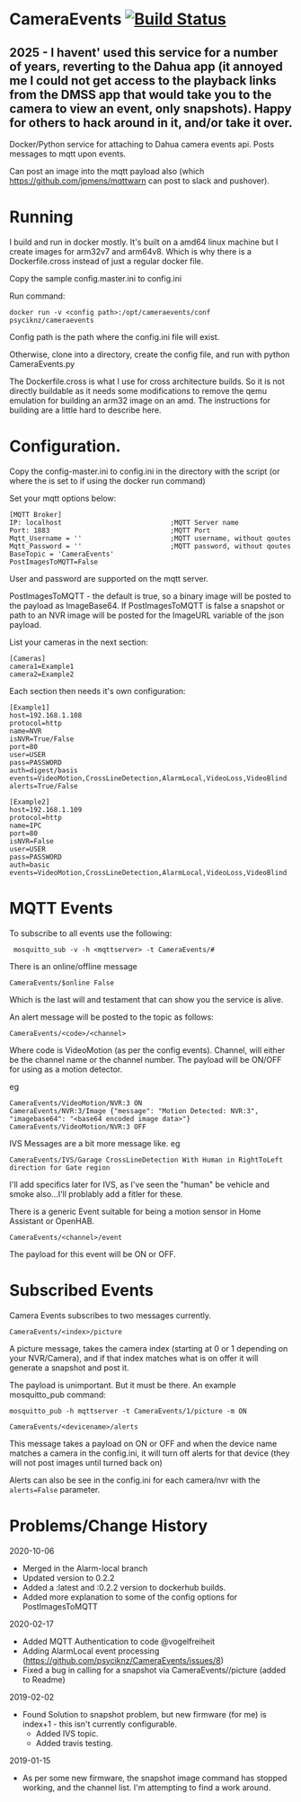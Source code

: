 # CameraEvents [![Build Status](https://travis-ci.com/psyciknz/CameraEvents.svg?branch=master)](https://travis-ci.com/psyciknz/CameraEvents)

## 2025 - I havent' used this service for a number of years, reverting to the Dahua app (it annoyed me I could not get access to the playback links from the DMSS app that would take you to the camera to view an event, only snapshots).  Happy for others to hack around in it, and/or take it over.

Docker/Python service for attaching to Dahua camera events api.  Posts messages to mqtt upon events.

Can post an image into the mqtt payload also (which https://github.com/jpmens/mqttwarn can post to slack and pushover).

# Running

I build and run in docker mostly.  It's built on a amd64 linux machine but I create images for arm32v7 and arm64v8.  Which is why there is a Dockerfile.cross instead of just a regular docker file.  

Copy the sample config.master.ini to config.ini

Run command:
```
docker run -v <config path>:/opt/cameraevents/conf psyciknz/cameraevents
```
Config path is the path where the config.ini file will exist.

Otherwise, clone into a directory, create the config file, and run with python CameraEvents.py

The Dockerfile.cross is what I use for cross architecture builds.  So it is not directly buildable as it needs some modifications to remove the qemu emulation for building an arm32 image on an amd.  The instructions for building are a little hard to describe here.



# Configuration.

Copy the config-master.ini to config.ini in the directory with the script (or where the <config path> is set to if using the docker run command)

Set your mqtt options below:
```
[MQTT Broker]
IP: localhost                           ;MQTT Server name
Port: 1883                              ;MQTT Port
Mqtt_Username = ''                      ;MQTT username, without qoutes
Mqtt_Password = ''                      ;MQTT password, without qoutes
BaseTopic = 'CameraEvents'
PostImagesToMQTT=False
```

User and password are supported on the mqtt server.

PostImagesToMQTT - the default is true, so a binary image will be posted to the payload as ImageBase64.  If PostImagesToMQTT is false a snapshot or path to an NVR image will be posted for the ImageURL variable of the json payload.

List your cameras in the next section:
```
[Cameras]
camera1=Example1
camera2=Example2
```

Each section then needs it's own configuration:
```
[Example1]
host=192.168.1.108
protocol=http
name=NVR
isNVR=True/False
port=80
user=USER
pass=PASSWORD
auth=digest/basis
events=VideoMotion,CrossLineDetection,AlarmLocal,VideoLoss,VideoBlind
alerts=True/False
			
[Example2]
host=192.168.1.109
protocol=http
name=IPC
port=80
isNVR=False
user=USER
pass=PASSWORD
auth=basic
events=VideoMotion,CrossLineDetection,AlarmLocal,VideoLoss,VideoBlind
```

# MQTT Events
To subscribe to all events use the following:
```
 mosquitto_sub -v -h <mqttserver> -t CameraEvents/#
```

There is an online/offline message
```
CameraEvents/$online False
```
Which is the last will and testament that can show you the service is alive.

An alert message will be posted to the topic as follows:
```
CameraEvents/<code>/<channel> 
```
Where code is VideoMotion (as per the config events).  Channel, will either be the channel name or the channel number.
The payload will be ON/OFF for using as a motion detector.

eg
```
CameraEvents/VideoMotion/NVR:3 ON
CameraEvents/NVR:3/Image {"message": "Motion Detected: NVR:3", "imagebase64": "<base64 encoded image data>"}
CameraEvents/VideoMotion/NVR:3 OFF
```

IVS Messages are a bit more message like.
eg
```
CameraEvents/IVS/Garage CrossLineDetection With Human in RightToLeft direction for Gate region
```
I'll add specifics later for IVS, as I've seen the "human" be vehicle and smoke also...I'll problably add a fitler for these.

There is a generic Event suitable for being a motion sensor in Home Assistant or OpenHAB.
```
CameraEvents/<channel>/event
```

The payload for this event will be ON or OFF.


# Subscribed Events

Camera Events subscribes to two messages currently.

```
CameraEvents/<index>/picture
```

A picture message, takes the camera index (starting at 0 or 1 depending on your NVR/Camera), and if that index matches what is on offer it will generate a snapshot and post it.

The payload is unimportant.  But it must be there.  An example mosquitto_pub command:
```
mosquitto_pub -h mqttserver -t CameraEvents/1/picture -m ON
```

```
CameraEvents/<devicename>/alerts
```
This message takes a payload on ON or OFF and when the device name matches a camera in the config.ini, it will turn off alerts for that device (they will not post images until turned back on)

Alerts can also be see in the config.ini for each camera/nvr with the `alerts=False` parameter.


# Problems/Change History

2020-10-06
- Merged in the Alarm-local branch
- Updated version to 0.2.2
- Added a :latest and :0.2.2 version to dockerhub builds.
- Added more explanation to some of the config options for PostImagesToMQTT

2020-02-17
- Added MQTT Authentication to code @vogelfreiheit
- Adding AlarmLocal event processing (https://github.com/psyciknz/CameraEvents/issues/8)
- Fixed a bug in calling for a snapshot via CameraEvents/<index>/picture (added to Readme)

2019-02-02 
- Found Solution to snapshot problem, but new firmware (for me) is index+1 - this isn't currently configurable.
  - Added IVS topic.
  - Added travis testing.

2019-01-15 
- As per some new firmware, the snapshot image command has stopped working, and the channel list.  I'm attempting to find a work around.

